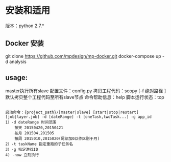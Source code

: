 # 安装和适用

版本：python 2.7.*


## Docker 安装
git clone https://github.com/mpdesign/mp-docker.git
docker-compose up -d analysis


## usage:
master执行所有slave
配置文件：config.py
拷贝工程代码：scopy [-f 绝对路径 ]  默认拷贝整个工程代码至所有slave节点
命令帮助信息：help
脚本运行状态：top
```

启动命令：{project_path}/[master|slave] [start|stop|restart] [job|layer.job] -d [dateRange] -t [oneTask,twoTask...] -g app_id
1）-d dateRange 时间范围
    按天 20150420,20150421
    按月 201504,201505
    按周 2015010,2015020(尾部加0以作区别于月)
2）-t taskName 指定重跑的子任务名
3）-g 指定游戏ID
4) -now 立刻执行
```




